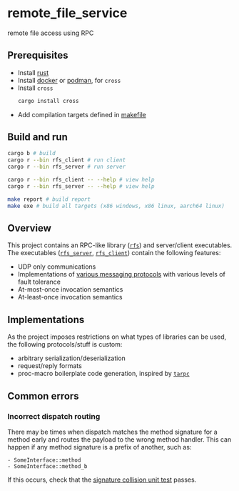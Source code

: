 # remote_file_service
remote file access using RPC

## Prerequisites
- Install [rust](https://rustup.rs)
- Install [docker](https://docker.com) or [podman](https://podman.io), for `cross`
- Install `cross`
    ```sh
    cargo install cross
    ```
- Add compilation targets defined in [makefile](./Makefile)

## Build and run
```sh
cargo b # build
cargo r --bin rfs_client # run client
cargo r --bin rfs_server # run server

cargo r --bin rfs_client -- --help # view help
cargo r --bin rfs_server -- --help # view help

make report # build report
make exe # build all targets (x86 windows, x86 linux, aarch64 linux)
```

## Overview
This project contains an RPC-like library ([`rfs`](./crates/rfs/)) and server/client executables.
The executables ([`rfs_server`](./crates/rfs_server/), [`rfs_client`](./crates/rfs_client/)) contain the following features:
- UDP only communications
- Implementations of [various messaging protocols](./crates/rfs_core/src/middleware.rs) with various levels of fault tolerance
- At-most-once invocation semantics
- At-least-once invocation semantics

## Implementations
As the project imposes restrictions on what types of libraries can be used,
the following protocols/stuff is custom:
- arbitrary serialization/deserialization
- request/reply formats
- proc-macro boilerplate code generation, inspired by [`tarpc`](https://github.com/google/tarpc)


## Common errors

### Incorrect dispatch routing
There may be times when dispatch matches the method signature for a method early
and routes the payload to the wrong method handler.
This can happen if any method signature is a prefix of another, such as:
```
- SomeInterface::method
- SomeInterface::method_b
```

If this occurs, check that the [signature collision unit test](./crates/rfs/src/interfaces.rs) passes.
